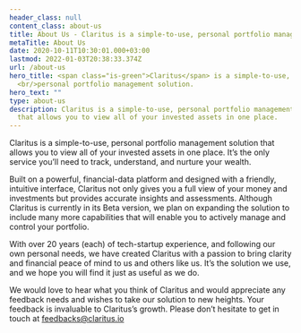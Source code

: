 ```yaml
---
header_class: null
content_class: about-us
title: About Us - Claritus is a simple-to-use, personal portfolio management
metaTitle: About Us
date: 2020-10-11T10:30:01.000+03:00
lastmod: 2022-01-03T20:38:33.374Z
url: /about-us
hero_title: <span class="is-green">Claritus</span> is a simple-to-use,
  <br/>personal portfolio management solution.
hero_text: ""
type: about-us
description: Claritus is a simple-to-use, personal portfolio management solution
  that allows you to view all of your invested assets in one place.
---
```

Claritus is a simple-to-use, personal portfolio management solution that allows you to view all of your invested assets in one place. It’s the only service you’ll  need to track, understand, and nurture your wealth.

Built on a powerful, financial-data platform and designed with a friendly, intuitive interface, Claritus not only gives you a full view of your money and investments but provides accurate insights and assessments. Although Claritus is currently in its Beta version, we plan on expanding the solution to include many more capabilities that will enable you to actively manage and control your portfolio.

With over 20 years (each) of tech-startup experience, and following our own personal needs, we have created Claritus with a passion to bring clarity and financial peace of mind to us and others like us. It’s the solution we use, and we hope you will find it just as useful as we do.

We would love to hear what you think of Claritus and would appreciate any feedback  needs and wishes to take  our solution to new heights. Your feedback is invaluable to Claritus’s growth. Please don’t hesitate to get in touch at [feedbacks@claritus.io](mailto:feedbacks@claritus.io)